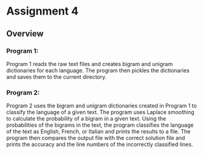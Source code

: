 # Assignment 4

## Overview

### Program 1:
Program 1 reads the raw text files and creates bigram and unigram dictionaries for each language.
The program then pickles the dictionaries and saves them to the current directory.

### Program 2:
Program 2  uses the bigram and unigram dictionaries created in Program 1 to classify the language of a given text.
The program uses Laplace smoothing to calculate the probability of a bigram in a given text.
Using the probabilities of the bigrams in the text, the program classifies the language of the text as English, French, or Italian and prints the results to a file. 
The program then compares the output file with the correct solution file and prints the accuracy and the line numbers of the incorrectly classified lines.

